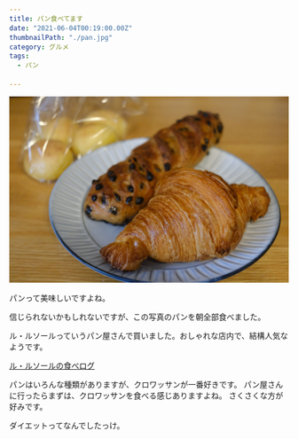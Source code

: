 ```yaml
---
title: パン食べてます
date: "2021-06-04T00:19:00.00Z"
thumbnailPath: "./pan.jpg"
category: グルメ
tags:
  - パン

---
```

![diet](./pan.jpg)

パンって美味しいですよね。

信じられないかもしれないですが、この写真のパンを朝全部食べました。

ル・ルソールっていうパン屋さんで買いました。おしゃれな店内で、結構人気なようです。

[ル・ルソールの食べログ](https://tabelog.com/tokyo/A1318/A131801/13026653/)

パンはいろんな種類がありますが、クロワッサンが一番好きです。
パン屋さんに行ったらまずは、クロワッサンを食べる感じありますよね。
さくさくな方が好みです。

ダイエットってなんでしたっけ。
